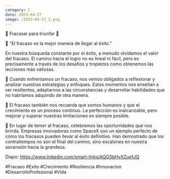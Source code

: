 ```yaml
--- 
category: C 
date: 2023-04-27 
image: /2023-04-27_2.png 
--- 
```


🚀 Fracasar para triunfar 💪

🌟 "El fracaso es la mejor manera de llegar al éxito."

En nuestra búsqueda constante por el éxito, a menudo olvidamos el valor del fracaso. El camino hacia el logro no es lineal ni fácil, pero es precisamente a través de los desafíos y tropiezos como obtenemos las lecciones más valiosas.

🔸 Cuando enfrentamos un fracaso, nos vemos obligados a reflexionar y analizar nuestras estrategias y enfoques. Estos momentos nos enseñan a ser resilientes, adaptarnos a las circunstancias y desarrollar habilidades que no habríamos adquirido de otra manera.

🔸 El fracaso también nos recuerda que somos humanos y que el crecimiento es un proceso continuo. La perfección es inalcanzable, pero mejorar y superar nuestras limitaciones es siempre posible.

🔸 En lugar de temer al fracaso, celebremos las oportunidades que nos brinda. Empresas innovadoras como SpaceX son un ejemplo perfecto de cómo los fracasos pueden llevar al éxito definitivo. Han demostrado que los contratiempos no son el final del camino, sino escalones en nuestra ascensión hacia la grandeza.

Diapo: https://www.linkedin.com/smart-links/AQGSbHyXZue1JQ

#Fracaso #Exito #Crecimiento #Resiliencia #Innovacion #DesarrolloProfesional #Vida